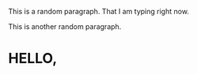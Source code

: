 <html>
  <head>
    <title>Randomness</title>
  </head>  
  <body>
    <p>This is a random paragraph. That I am typing right now.</p>
    <p>This is another random paragraph.</p>
    <h1>HELLO,</h1>
</html>   
